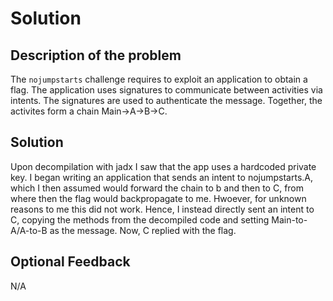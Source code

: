 # Solution

## Description of the problem

The `nojumpstarts` challenge requires to exploit an application to obtain a flag.
The application uses signatures to communicate between activities via intents. The signatures are used to authenticate the message. Together, the activites form a chain Main->A->B->C.

## Solution

Upon decompilation with jadx I saw that the app uses a hardcoded private key. I began writing an application that sends an intent to nojumpstarts.A, which I then assumed would forward the chain to b and then to C, from where then the flag would backpropagate to me. Hwoever, for unknown reasons to me this did not work. Hence, I instead directly sent an intent to C, copying the methods from the decompiled code and setting Main-to-A/A-to-B as the message. Now, C replied with the flag.

## Optional Feedback

N/A
